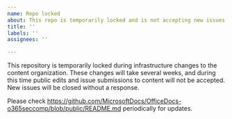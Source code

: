 ```yaml
---
name: Repo locked
about: This repo is temporarily locked and is not accepting new issues.
title: ''
labels: ''
assignees: ''

---
```


This repository is temporarily locked during infrastructure changes to the content organization. These changes will take several weeks, and during this time public edits and issue submissions to content will not be accepted. New issues will be closed without a response.

Please check https://github.com/MicrosoftDocs/OfficeDocs-o365seccomp/blob/public/README.md periodically for updates.
